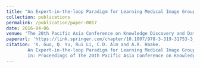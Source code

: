 ```yaml
---
title: "An Expert-in-the-loop Paradigm for Learning Medical Image Grouping"
collection: publications
permalink: /publication/paper-0017
date: 2016-04-06
venue: 'The 20th Pacific Asia Conference on Knowledge Discovery and Data Mining (PAKDD 2016)'
paperurl: 'https://link.springer.com/chapter/10.1007/978-3-319-31753-3_38'
citation: 'X. Guo, Q. Yu, Rui Li, C.O. Alm and A.R. Haake.
        An Expert-in-the-loop Paradigm for Learning Medical Image Grouping.
        In: Proceedings of The 20th Pacific Asia Conference on Knowledge Discovery and Data Mining (PAKDD 2016), 477--488, April 2016.'
---
```

